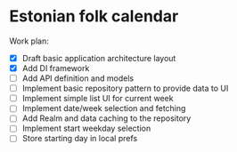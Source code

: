 # Estonian folk calendar

Work plan: 

- [x] Draft basic application architecture layout
- [x] Add DI framework
- [ ] Add API definition and models
- [ ] Implement basic repository pattern to provide data to UI
- [ ] Implement simple list UI for current week
- [ ] Implement date/week selection and fetching
- [ ] Add Realm and data caching to the repository
- [ ] Implement start weekday selection
- [ ] Store starting day in local prefs